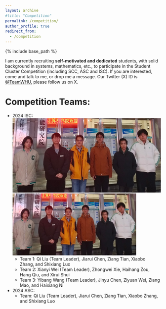 ```yaml
---
layout: archive
#title: "Competition"
permalink: /competition/
author_profile: true
redirect_from:
  - /competition
---
```


{% include base_path %}

I am currently recruiting **self-motivated and dedicated** students, with solid background in systems, mathematics, etc., to participate in the Student Cluster Competition (including SCC, ASC and ISC). If you are interested, come and talk to me, or drop me a message. Our Twitter (X) ID is [@TeamWHU](https://twitter.com/TeamWHU), please follow us on X.

Competition Teams:
=====
- 2024 ISC:
  ![avatar](/images/competition/liuqi_isc.jpg)
  <img src="/images/competition/liuqi_isc.jpg" height="200" width="400" alt="ISC Team 1">
  - Team 1: Qi Liu (Team Leader), Jiarui Chen, Ziang Tian, Xiaobo Zhang, and Shixiang Luo
  - Team 2: Xianyi Wei (Team Leader), Zhongwei Xie, Haihang Zou, Hang Qiu, and Xirui Shui
  - Team 3: Yibang Wang (Team Leader), Jinyu Chen, Ziyuan Wei, Ziang Mao, and Haixiang Ni
- 2024 ASC:
  - Team: Qi Liu (Team Leader), Jiarui Chen, Ziang Tian, Xiaobo Zhang, and Shixiang Luo
